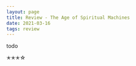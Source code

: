 ```yaml
---
layout: page
title: Review - The Age of Spiritual Machines
date: 2021-03-16
tags: review
---
```


todo

✭✭✭☆
